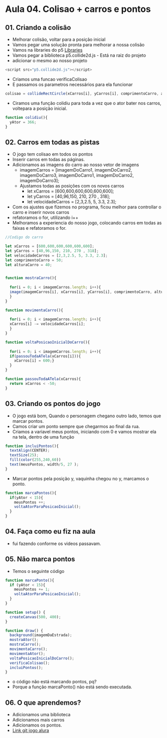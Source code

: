 # Aula 04. Colisao + carros e pontos

## 01. Criando a colisão
- Melhorar colisão, voltar para a posição inicial
- Vamos pegar uma solução pronta para melhorar a nossa colisão
- Vamos na libraries do p5 [Libraries](https://p5js.org/libraries/)
- Vamos pegar a biblioteca p5.collide2d.js - Está na raiz do projeto
- adicionar o mesmo ao nosso projeto
	
````javascript
<script src="p5.collide2d.js"></script>
````

- Criamos uma funcao verificaColisao
- E passamos os parametros necessários para ela funcionar

````javascript
colisao = collideRectCircle(xCarros[i], yCarros[i], comprimentoCarro, alturaCarro, xAtor, yAtor, 15);
````

- Ciramos uma função colidiu para toda a vez que o ator bater nos carros, voltepara a posição inicial.

```javascript
function colidiu(){
  yAtor = 366;
}
```


## 02. Carros em todas as pistas
- O jogo tem colisao em todos os pontos
- Inserir carros em todas as páginas.
- Adicionamos as imagens do carro ao nosso vetor de imagens
	- imagemCarros = [imagemDoCarro1, imagemDoCarro2, imagemDoCarro3, imagemDoCarro1, imagemDoCarro2, imagemDoCarro3];
	- Ajustamos todas as posições com os novos carros
		- let xCarros = [600,600,600,600,600,600];
		- let yCarros = [40,96,150, 210, 270 , 318];
		- let velocidadeCarros = [2,3,2.5, 5, 3.3, 2.3];
- Com os ajustes que fizemos no programa, ficou melhor para controllar o carro e inserir novos carros
- refatoramos o for, utilizando i++
- Melhoramos a experiencia do nosso jogo, colocando carros em todas as faixas e refatoramos o for.

````javascript
//Codigo do carro

let xCarros = [600,600,600,600,600,600];
let yCarros = [40,96,150, 210, 270 , 318];
let velocidadeCarros = [2,3,2.5, 5, 3.3, 2.3];
let comprimentoCarro = 50;
let alturaCarro = 40;


function mostraCarro(){
  
  for(i = 0; i < imagemCarros.length; i++){
  image(imagemCarros[i], xCarros[i], yCarros[i], comprimentoCarro, alturaCarro);      
  }  
}

function movimentaCarro(){
  
  for(i = 0; i < imagemCarros.length; i++){
  xCarros[i] -= velocidadeCarros[i];
  }  
}

function voltaPosicaoInicialDoCarro(){
  
  for(i = 0; i < imagemCarros.length; i++){
  if(passouTodaATela(xCarros[i])){
    xCarros[i] = 600;}  
  } 
}

function passouTodaATela(xCarros){
  return xCarros < -50;
}

````

## 03. Criando os pontos do jogo
- O jogo está bom, Quando o personagem chegano outro lado, temos que marcar pontos.
- Camos criar um ponto sempre que chegarmos ao final da rua. 
- Criamos a variavel meus pontos, iniciando com 0 e vamos mostrar ela na tela, dentro de uma função

````javascript
function incluiPontos(){
  textAlign(CENTER);
  textSize(25);
  fill(color(255,240,60))
  text(meusPontos, width/5, 27 );
}
````

- Marcar pontos pela posição y, vaquinha chegou no y, marcamos o ponto.

````javascript
function marcaPontos(){
  if(yAtor < 15){
    meusPontos ++;
    voltaAtorParaPosicaoInicial();
  }
}
````

## 04. Faça como eu fiz na aula
- fui fazendo conforme os videos passavam.

## 05. Não marca pontos
- Temos o seguinte código

````javascript
function marcaPonto(){
  if (yAtor < 15){
    meusPontos += 1;
    voltaAtorParaPosicaoInicial();
  }
}

function setup() {
  createCanvas(500, 400);
}

function draw() {
  background(imagemDaEstrada);
  mostraAtor();
  mostraCarro();
  movimentaCarro();
  movimentaAtor();
  voltaPosicaoInicialDoCarro();
  verificaColisao();
  incluiPontos();
}

````

- o código não está marcando pontos, pq?
- Porque a função marcaPonto() não está sendo executada.


## 06. O que aprendemos?
- Adicionamos uma biblioteca
- Adicionamos mais carros
- Adicionamos os pontos.
- [Link git jogo alura](https://github.com/alura-cursos/freeway/archive/aula-4.zip)